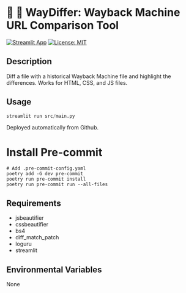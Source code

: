 # 🤖 💾 WayDiffer: Wayback Machine URL Comparison Tool
[![Streamlit App](https://static.streamlit.io/badges/streamlit_badge_black_white.svg)](https://waydiffer.streamlit.app/)
[![License: MIT](https://img.shields.io/badge/License-MIT-yellow.svg)](https://opensource.org/licenses/MIT)

## Description
Diff a file with a historical Wayback Machine file and highlight the differences.
Works for HTML, CSS, and JS files.

## Usage
```python
streamlit run src/main.py
```

Deployed automatically from Github.


# Install Pre-commit
```
# Add .pre-commit-config.yaml
poetry add -G dev pre-commit
poetry run pre-commit install
poetry run pre-commit run --all-files
```

## Requirements
 - jsbeautifier
- cssbeautifier
- bs4
- diff_match_patch
- loguru
- streamlit

## Environmental Variables
None
